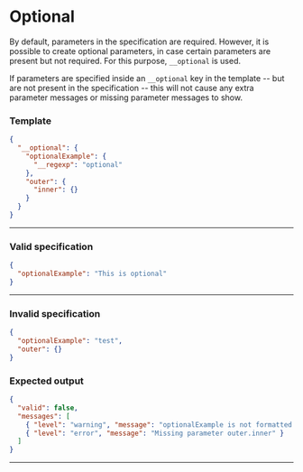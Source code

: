 # Optional

By default, parameters in the specification are required. However, it is possible to create optional parameters, in case
certain parameters are present but not required. For this purpose, `__optional` is used.

If parameters are specified inside an `__optional` key in the template -- but are not present in the specification --
this will not cause any extra parameter messages or missing parameter messages to show.

### Template

```json
{
  "__optional": {
    "optionalExample": {
      "__regexp": "optional"
    },
    "outer": {
      "inner": {}
    }
  }
}
```

---

### Valid specification

```json
{
  "optionalExample": "This is optional"
}
```

---

### Invalid specification

```json
{
  "optionalExample": "test",
  "outer": {}
}
```

### Expected output

```json
{
  "valid": false,
  "messages": [
    { "level": "warning", "message": "optionalExample is not formatted correctly" },
    { "level": "error", "message": "Missing parameter outer.inner" }
  ]
}
```

---
